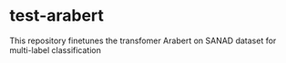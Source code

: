 # test-arabert
This repository finetunes the transfomer Arabert on SANAD dataset for multi-label classification
